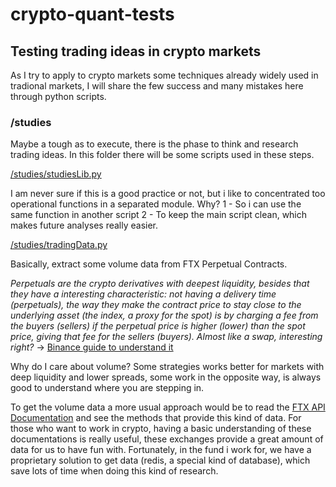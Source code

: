 # crypto-quant-tests
## Testing trading ideas in crypto markets

As I try to apply to crypto markets some techniques already widely used in tradional markets, I will share the few success and many mistakes here through python scripts.

### /studies

Maybe a tough as to execute, there is the phase to think and research trading ideas. In this folder there will be some scripts used in these steps. 

[/studies/studiesLib.py](https://github.com/frsegundo/crypto-quant-tests/blob/main/studies/studiesLib.py) 

I am never sure if this is a good practice or not, but i like to concentrated too operational functions in a separated module. Why?
  1 - So i can use the same function in another script
  2 - To keep the main script clean, which makes future analyses really easier.
  
[/studies/tradingData.py](https://github.com/frsegundo/crypto-quant-tests/blob/main/studies/tradingData.py)

Basically, extract some volume data from FTX Perpetual Contracts. 

*Perpetuals are the crypto derivatives with deepest liquidity, besides that they have a interesting characteristic: not having a delivery time (perpetuals), the way they make the contract price to stay close to the underlying asset (the index, a proxy for the spot) is by charging a fee from the buyers (sellers) if the perpetual price is higher (lower) than the spot price, giving that fee for the sellers (buyers). Almost like a swap, interesting right?* -> [Binance guide to understand it](https://www.binance.com/en/support/faq/d2a1afd5f829455c9ded23f0ca561a40)

Why do I care about volume? Some strategies works better for markets with deep liquidity and lower spreads, some work in the opposite way, is always good to understand where you are stepping in.

To get the volume data a more usual approach would be to read the [FTX API Documentation](https://docs.ftx.com/#overview) and see the methods that provide this kind of data. For those who want to work in crypto, having a basic understanding of these documentations is really useful, these exchanges provide a great amount of data for us to have fun with. Fortunately, in the fund i work for, we have a proprietary solution to get data (redis, a special kind of database), which save lots of time when doing this kind of research.
